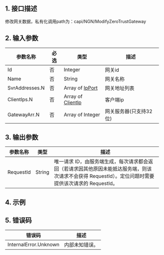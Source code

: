 ## 1. 接口描述




修改网关数据，私有化调用path为：capi/NGN/ModifyZeroTrustGateway

## 2. 输入参数


| 参数名称 | 必选 | 类型 | 描述 |
|---------|---------|---------|---------|
| Id | 否 | Integer | 网关id |
| Name | 否 | String | 网关名称 |
| SvrAddresses.N | 否 | Array of [IpPort](/开放API/云规范接口/版本：2022-06-01/数据结构.md#IpPort) | 网关地址列表 |
| ClientIps.N | 否 | Array of [ClientIp](/开放API/云规范接口/版本：2022-06-01/数据结构.md#ClientIp) | 客户端ip |
| GatewayArr.N | 否 | Array of Integer | 网关服务器(只支持32位) |

## 3. 输出参数

| 参数名称 | 类型 | 描述 |
|---------|---------|---------|
| RequestId | String | 唯一请求 ID，由服务端生成，每次请求都会返回（若请求因其他原因未能抵达服务端，则该次请求不会获得 RequestId）。定位问题时需要提供该次请求的 RequestId。|

## 4. 示例











## 5. 错误码


| 错误码 | 描述 |
|---------|---------|
| InternalError.Unknown | 内部未知错误。 |
